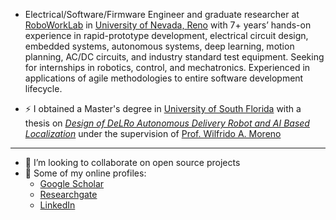 - Electrical/Software/Firmware Engineer and graduate researcher at [RoboWorkLab](https://www.roboworklab.com/) in [University of Nevada, Reno](https://www.unr.edu/cse) with 7+ years’ hands-on experience in rapid-prototype development, electrical circuit design, embedded systems, autonomous systems, deep learning, motion planning, AC/DC circuits, and industry standard test equipment. Seeking for internships in robotics, control, and mechatronics. Experienced in applications of agile methodologies to entire software development lifecycle.

- ⚡ I obtained a Master's degree in [University of South Florida](https://www.usf.edu/engineering/ee/) with a thesis on [_Design of DeLRo Autonomous Delivery Robot and AI Based Localization_](https://digitalcommons.usf.edu/cgi/viewcontent.cgi?article=9430&context=etd) under the supervision of [Prof. Wilfrido A. Moreno](https://scholar.google.com/citations?hl=en&user=YOJYjOsAAAAJ&view_op=list_works&sortby=pubdate)
<!--- - 👀 I’m interested in Control, Localization of Ground/Aerial Autonomous Systems
--->
--------------------------------------------------------  
  
<!---
- :orange_book: I do have an additional backgrounds on
   - Microcontrollers (PIC16f/18f/dsPIC33e/dsPIC33f)
   - FPGAs board (Spartan6), RasPi, Arduino
   - Agile tools (JIRA, MS Azure DevOps Services)
   - MS Power Automate 
--->
- 💞️ I’m looking to collaborate on open source projects
- :link: Some of my online profiles:
  - [Google Scholar](https://scholar.google.com/citations?user=NNdpL2AAAAAJ&hl=en)
  - [Researchgate](https://www.researchgate.net/profile/Tolga-Karakurt-2)
  - [LinkedIn](https://www.linkedin.com/in/tolgakarakurt/)

<!---
tolgakarakurt/tolgakarakurt is a ✨ special ✨ repository because its `README.md` (this file) appears on your GitHub profile.
You can click the Preview link to take a look at your changes.
--->
